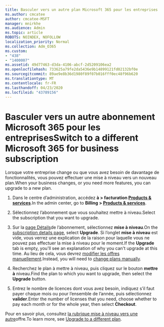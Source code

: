 ```yaml
---
title: Basculer vers un autre plan Microsoft 365 pour les entreprises
ms.author: cmcatee
author: cmcatee-MSFT
manager: mnirkhe
ms.audience: Admin
ms.topic: article
ROBOTS: NOINDEX, NOFOLLOW
localization_priority: Normal
ms.collection: Adm_O365
ms.custom:
- "438"
- "1400007"
ms.assetid: 49d77463-d3da-4106-abcf-2d5209106ea2
ms.openlocfilehash: 733625a79fe2da5436e9b14899121fd02132bf0e
ms.sourcegitcommit: 89ae9e8b36d1980f89f07b016fff0ec48f96b620
ms.translationtype: MT
ms.contentlocale: fr-FR
ms.lasthandoff: 04/23/2020
ms.locfileid: "43789156"
---
```

# <a name="switch-to-a-different-microsoft-365-for-business-subscription"></a><span data-ttu-id="b3630-102">Basculer vers un autre abonnement Microsoft 365 pour les entreprises</span><span class="sxs-lookup"><span data-stu-id="b3630-102">Switch to a different Microsoft 365 for business subscription</span></span>

<span data-ttu-id="b3630-103">Lorsque votre entreprise change ou que vous avez besoin de davantage de fonctionnalités, vous pouvez effectuer une mise à niveau vers un nouveau plan.</span><span class="sxs-lookup"><span data-stu-id="b3630-103">When your business changes, or you need more features, you can upgrade to a new plan.</span></span>
  
1. <span data-ttu-id="b3630-104">Dans le centre d’administration, accédez **à \> facturation [Products & services](https://go.microsoft.com/fwlink/p/?linkid=842054)**.</span><span class="sxs-lookup"><span data-stu-id="b3630-104">In the admin center, go to **Billing \> [Products & services](https://go.microsoft.com/fwlink/p/?linkid=842054)**.</span></span>

2. <span data-ttu-id="b3630-105">Sélectionnez l’abonnement que vous souhaitez mettre à niveau.</span><span class="sxs-lookup"><span data-stu-id="b3630-105">Select the subscription that you want to upgrade.</span></span>

3. <span data-ttu-id="b3630-106">Sur la [page Détails](https://admin.microsoft.com/AdminPortal/Home#/subscriptions/webdirect%252F0dbaa202-d590-4529-98c2-a5e2ebaac702)de l’abonnement, sélectionnez **mise à niveau**.</span><span class="sxs-lookup"><span data-stu-id="b3630-106">On the [subscription details page](https://admin.microsoft.com/AdminPortal/Home#/subscriptions/webdirect%252F0dbaa202-d590-4529-98c2-a5e2ebaac702), select **Upgrade**.</span></span>  <span data-ttu-id="b3630-107">Si l’onglet **mise à niveau** est vide, vous verrez une explication de la raison pour laquelle vous ne pouvez pas effectuer la mise à niveau pour le moment.</span><span class="sxs-lookup"><span data-stu-id="b3630-107">If the **Upgrade** tab is empty, you'll see an explanation of why you can't upgrade at this time.</span></span> <span data-ttu-id="b3630-108">Au lieu de cela, vous devrez [modifier les offres manuellement](https://docs.microsoft.com/microsoft-365/commerce/subscriptions/change-plans-manually?view=o365-worldwide).</span><span class="sxs-lookup"><span data-stu-id="b3630-108">Instead, you will need to [change plans manually](https://docs.microsoft.com/microsoft-365/commerce/subscriptions/change-plans-manually?view=o365-worldwide).</span></span>

4. <span data-ttu-id="b3630-109">Recherchez le plan à mettre à niveau, puis cliquez sur le bouton **mettre à** niveau.</span><span class="sxs-lookup"><span data-stu-id="b3630-109">Find the plan to which you want to upgrade, then select the **Upgrade** button.</span></span>

5. <span data-ttu-id="b3630-110">Entrez le nombre de licences dont vous avez besoin, indiquez s’il faut payer chaque mois ou pour l’ensemble de l’année, puis sélectionnez **valider**.</span><span class="sxs-lookup"><span data-stu-id="b3630-110">Enter the number of licenses that you need, choose whether to pay each month or for the whole year, then select **Checkout**.</span></span>

<span data-ttu-id="b3630-111">Pour en savoir plus, consultez [la rubrique mise à niveau vers une autre](https://docs.microsoft.com/office365/admin/subscriptions-and-billing/upgrade-to-different-plan)offre.</span><span class="sxs-lookup"><span data-stu-id="b3630-111">To learn more, see [Upgrade to a different plan](https://docs.microsoft.com/office365/admin/subscriptions-and-billing/upgrade-to-different-plan).</span></span>

